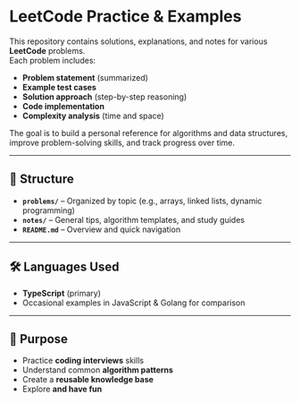# LeetCode Practice & Examples

This repository contains solutions, explanations, and notes for various **LeetCode** problems.  
Each problem includes:

- **Problem statement** (summarized)
- **Example test cases**
- **Solution approach** (step-by-step reasoning)
- **Code implementation**
- **Complexity analysis** (time and space)

The goal is to build a personal reference for algorithms and data structures, improve problem-solving skills, and track progress over time.

---

## 📂 Structure
- **`problems/`** – Organized by topic (e.g., arrays, linked lists, dynamic programming)
- **`notes/`** – General tips, algorithm templates, and study guides
- **`README.md`** – Overview and quick navigation

---

## 🛠️ Languages Used
- **TypeScript** (primary)
- Occasional examples in JavaScript & Golang for comparison

---

## 🎯 Purpose
- Practice **coding interviews** skills
- Understand common **algorithm patterns**
- Create a **reusable knowledge base**
- Explore **and have fun**

